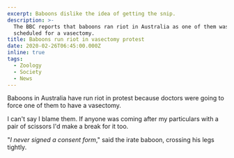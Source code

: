 ```yaml
---
excerpt: Baboons dislike the idea of getting the snip.
description: >-
  The BBC reports that baboons ran riot in Australia as one of them was
  scheduled for a vasectomy.
title: Baboons run riot in vasectomy protest
date: 2020-02-26T06:45:00.000Z
inline: true
tags:
  - Zoology
  - Society
  - News
---
```

Baboons in Australia have run riot in protest because doctors were going to force one of them to have a vasectomy.

I can't say I blame them. If anyone was coming after my particulars with a pair of scissors I'd make a break for it too.

"*I never signed a consent form*," said the irate baboon, crossing his legs tightly.

[//]: # (@videolink | bbc | name=Baboons object to vascetomy | description=Baboons run away when they hear they're getting their goolies severed. | section=news | id=p084s9p2/51639676 | uploadDate=2020-03-26 | url=https://www.bbc.co.uk/news/av/world-australia-51639676/sydney-baboons-go-on-the-run-before-vasectomy | @itemprop=video )



